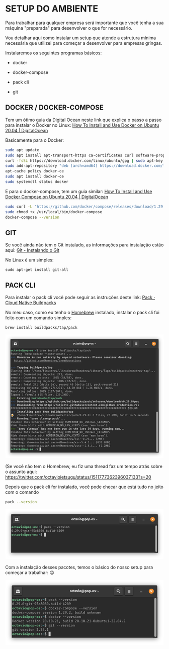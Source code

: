 # **SETUP DO AMBIENTE**

Para trabalhar para qualquer empresa será importante que você tenha a sua máquina "preparada" para desenvolver o que for necessário.

Vou detalhar aqui como instalar um setup que atende a estrutura mínima necessária que utilizei para começar a desenvolver para empresas gringas.

Instalaremos os seguintes programas básicos:

- docker

- docker-compose

- pack cli

- git

## **DOCKER / DOCKER-COMPOSE**

Tem um ótimo guia da Digital Ocean neste link que explica o passo a passo para instalar o Docker no Linux: [How To Install and Use Docker on Ubuntu 20.04 | DigitalOcean](https://www.digitalocean.com/community/tutorials/how-to-install-and-use-docker-on-ubuntu-20-04)

Basicamente para o Docker:

```bash
sudo apt update
sudo apt install apt-transport-https ca-certificates curl software-properties-common
curl -fsSL https://download.docker.com/linux/ubuntu/gpg | sudo apt-key add -
sudo add-apt-repository "deb [arch=amd64] https://download.docker.com/linux/ubuntu focal stable"
apt-cache policy docker-ce
sudo apt install docker-ce
sudo systemctl status docker
```

E para o docker-compose, tem um guia similar: [How To Install and Use Docker Compose on Ubuntu 20.04 | DigitalOcean](https://www.digitalocean.com/community/tutorials/how-to-install-and-use-docker-compose-on-ubuntu-20-04)

```bash
sudo curl -L "https://github.com/docker/compose/releases/download/1.29.2/docker-compose-$(uname -s)-$(uname -m)" -o /usr/local/bin/docker-compose
sudo chmod +x /usr/local/bin/docker-compose
docker-compose --version
```

## **GIT**

Se você ainda não tem o Git instalado, as informações para instalação estão aqui: [Git - Instalando o Git](https://git-scm.com/book/pt-br/v2/Começando-Instalando-o-Git)

No Linux é um simples:

```console
sudo apt-get install git-all
```

## **PACK CLI**

Para instalar o pack cli você pode seguir as instruções deste link: [Pack · Cloud Native Buildpacks](https://buildpacks.io/docs/tools/pack/)

No meu caso, como eu tenho o [Homebrew](https://brew.sh) instalado, instalar o pack cli foi feito com um comando simples: 

```bash
brew install buildpacks/tap/pack
```

![Foto da tela com a instalação do Homebrew](2023-04-07-14-46-45-image.png)

(Se você não tem o Homebrew, eu fiz uma thread faz um tempo atrás sobre o assunto aqui: https://twitter.com/octavioietsugu/status/1511777362396037133?s=20

Depois que o pack cli for instalado, você pode checar que está tudo no jeito com o comando

```bash
pack --version
```

![Foto com o comando de versão do pack cli](2023-04-07-14-52-42-image.png)

Com a instalação desses pacotes, temos o básico do nosso setup para começar a trabalhar: 😊

![Foto com versões dos pacotes instalados](2023-04-07-15-07-07-image.png)
